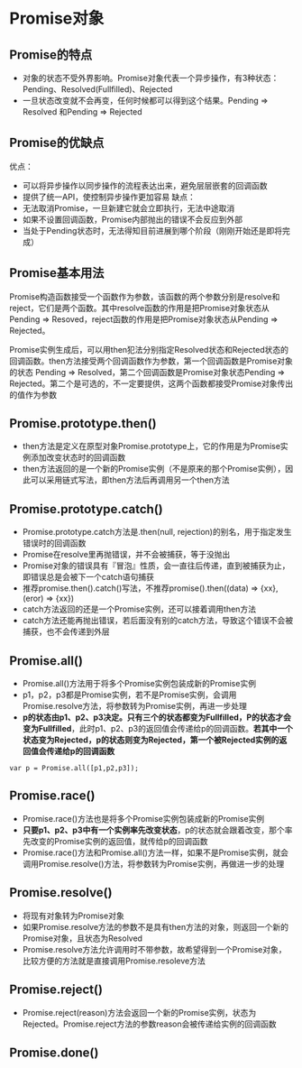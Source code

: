 # Promise对象
## Promise的特点

 - 对象的状态不受外界影响。Promise对象代表一个异步操作，有3种状态：Pending、Resolved(Fullfilled)、Rejected
 - 一旦状态改变就不会再变，任何时候都可以得到这个结果。Pending => Resolved 和Pending => Rejected
## Promise的优缺点
优点：
 - 可以将异步操作以同步操作的流程表达出来，避免层层嵌套的回调函数
 - 提供了统一API，使控制异步操作更加容易
缺点：
 - 无法取消Promise，一旦新建它就会立即执行，无法中途取消
 - 如果不设置回调函数，Promise内部抛出的错误不会反应到外部
 - 当处于Pending状态时，无法得知目前进展到哪个阶段（刚刚开始还是即将完成）

## Promise基本用法
Promise构造函数接受一个函数作为参数，该函数的两个参数分别是resolve和reject，它们是两个函数。其中resolve函数的作用是把Promise对象状态从Pending => Resoved，reject函数的作用是把Promise对象状态从Pending => Rejected。

Promise实例生成后，可以用then犯法分别指定Resolved状态和Rejected状态的回调函数。then方法接受两个回调函数作为参数，第一个回调函数是Promise对象的状态 Pending => Resolved，第二个回调函数是Promise对象状态Pending => Rejected。第二个是可选的，不一定要提供，这两个函数都接受Promise对象传出的值作为参数

## Promise.prototype.then()

 - then方法是定义在原型对象Promise.prototype上，它的作用是为Promise实例添加改变状态时的回调函数
 - then方法返回的是一个新的Promise实例（不是原来的那个Promise实例），因此可以采用链式写法，即then方法后再调用另一个then方法

## Promise.prototype.catch()

 - Promise.prototype.catch方法是.then(null, rejection)的别名，用于指定发生错误时的回调函数
 - Promise在resolve里再抛错误，并不会被捕获，等于没抛出
 - Promise对象的错误具有『冒泡』性质，会一直往后传递，直到被捕获为止，即错误总是会被下一个catch语句捕获
 - 推荐promise.then().catch()写法，不推荐promise().then((data) => {xx}, (eror) => {xx})
 - catch方法返回的还是一个Promise实例，还可以接着调用then方法
 - catch方法还能再抛出错误，若后面没有别的catch方法，导致这个错误不会被捕获，也不会传递到外层
## Promise.all()
 - Promise.all()方法用于将多个Promise实例包装成新的Promise实例
 - p1，p2，p3都是Promise实例，若不是Promise实例，会调用Promise.resolve方法，将参数转为Promise实例，再进一步处理
 - **p的状态由p1、p2、p3决定。只有三个的状态都变为Fullfilled，P的状态才会变为Fullfilled**，此时p1、p2、p3的返回值会传递给p的回调函数。**若其中一个状态变为Rejected，p的状态则变为Rejected，第一个被Rejected实例的返回值会传递给p的回调函数**
  ```
 var p = Promise.all([p1,p2,p3]);
 
 ```
  ## Promise.race()
 
 - Promise.race()方法也是将多个Promise实例包装成新的Promise实例
 - **只要p1、p2、p3中有一个实例率先改变状态**，p的状态就会跟着改变，那个率先改变的Promise实例的返回值，就传给p的回调函数
 - Promise.race()方法和Promise.all()方法一样，如果不是Promise实例，就会调用Promise.resolve()方法，将参数转为Promise实例，再做进一步的处理
 
 ## Promise.resolve()
 
 - 将现有对象转为Promise对象
 - 如果Promise.resolve方法的参数不是具有then方法的对象，则返回一个新的Promise对象，且状态为Resolved
 - Promise.resolve方法允许调用时不带参数，故希望得到一个Promise对象，比较方便的方法就是直接调用Promise.resoleve方法

## Promise.reject()

 - Promise.reject(reason)方法会返回一个新的Promise实例，状态为Rejected。Promise.reject方法的参数reason会被传递给实例的回调函数
 
 ## Promise.done()
 

